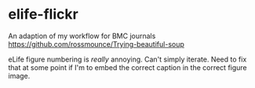 elife-flickr
============

An adaption of my workflow for BMC journals https://github.com/rossmounce/Trying-beautiful-soup  

eLife figure numbering is *really* annoying. Can't simply iterate. Need to fix that at some point if I'm to embed the correct caption in the correct figure image.
